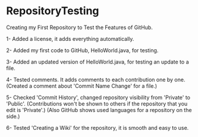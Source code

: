 # RepositoryTesting
Creating my First Repository to Test the Features of GitHub.

1- Added a license, it adds everything automatically.

2- Added my first code to GitHub, HelloWorld.java, for testing.

3- Added an updated version of HelloWorld.java, for testing an update to a file.

4- Tested comments. It adds comments to each contribution one by one. (Created a comment about 'Commit Name Change' for a file.)

5- Checked 'Commit History', changed repository visibility from 'Private' to 'Public'. (Contributions won't be shown to others if the repository that you edit is 'Private'.) (Also GitHub shows used languages for a repository on the side.)

6- Tested 'Creating a Wiki' for the repository, it is smooth and easy to use.
